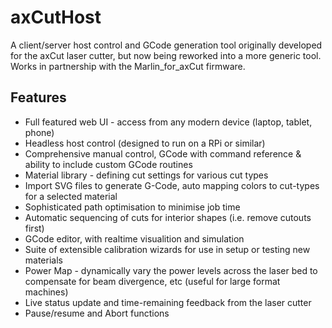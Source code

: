 # axCutHost

A client/server host control and GCode generation tool originally developed for the axCut laser cutter, but now being reworked into a more generic tool.  Works in partnership with the Marlin_for_axCut firmware.

## Features

* Full featured web UI - access from any modern device (laptop, tablet, phone)
* Headless host control (designed to run on a RPi or similar)
* Comprehensive manual control, GCode with command reference & ability to include custom GCode routines
* Material library - defining cut settings for various cut types
* Import SVG files to generate G-Code, auto mapping colors to cut-types for a selected material
* Sophisticated path optimisation to minimise job time
* Automatic sequencing of cuts for interior shapes (i.e. remove cutouts first)
* GCode editor, with realtime visualition and simulation
* Suite of extensible calibration wizards for use in setup or testing new materials
* Power Map - dynamically vary the power levels across the laser bed to compensate for beam divergence, etc (useful for large format machines)
* Live status update and time-remaining feedback from the laser cutter
* Pause/resume and Abort functions
